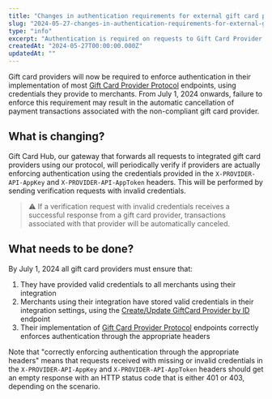 ```yaml
---
title: "Changes in authentication requirements for external gift card providers"
slug: "2024-05-27-changes-in-authentication-requirements-for-external-gift-card-providers"
type: "info"
excerpt: "Authentication is required on requests to Gift Card Provider Protocol endpoints."
createdAt: "2024-05-27T00:00:00.000Z"
updatedAt: ""
---
```

Gift card providers will now be required to enforce authentication in their implementation of most [Gift Card Provider Protocol](https://developers.vtex.com/docs/api-reference/giftcard-provider-protocol) endpoints, using credentials they provide to merchants. From July 1, 2024 onwards, failure to enforce this requirement may result in the automatic cancellation of payment transactions associated with the non-compliant gift card provider.

## What is changing?

Gift Card Hub, our gateway that forwards all requests to integrated gift card providers using our protocol, will periodically verify if providers are actually enforcing authentication using the credentials provided in the `X-PROVIDER-API-AppKey` and `X-PROVIDER-API-AppToken` headers. This will be performed by sending verification requests with invalid credentials.

> ⚠️ If a verification request with invalid credentials receives a successful response from a gift card provider, transactions associated with that provider will be automatically canceled.

## What needs to be done?

By July 1, 2024 all gift card providers must ensure that:

1. They have provided valid credentials to all merchants using their integration
2. Merchants using their integration have stored valid credentials in their integration settings, using the [Create/Update GiftCard Provider by ID](https://developers.vtex.com/docs/api-reference/giftcard-hub-api#put-/api/giftcardproviders/-giftCardProviderId-) endpoint
3. Their implementation of [Gift Card Provider Protocol](https://developers.vtex.com/docs/api-reference/giftcard-provider-protocol) endpoints correctly enforces authentication through the appropriate headers

Note that "correctly enforcing authentication through the appropriate headers" means that requests received with missing or invalid credentials in the `X-PROVIDER-API-AppKey` and `X-PROVIDER-API-AppToken` headers should get an empty response with an HTTP status code that is either 401 or 403, depending on the scenario.
